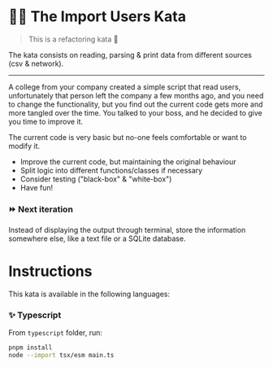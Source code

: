 # 👩‍💻 The Import Users Kata

> This is a refactoring kata 🔧

The kata consists on reading, parsing & print data from different sources (csv & network).

---

A college from your company created a simple script that read users,
unfortunately that person left the company a few months ago, and you need to
change the functionality, but you find out the current code gets more and more
tangled over the time. You talked to your boss, and he decided to give you time
to improve it.

The current code is very basic but no-one feels comfortable or want to modify
it.

- Improve the current code, but maintaining the original behaviour
- Split logic into different functions/classes if necessary
- Consider testing ("black-box" & "white-box")
- Have fun!

### ⏩ Next iteration

Instead of displaying the output through terminal, store the information
somewhere else, like a text file or a SQLite database.

# Instructions

This kata is available in the following languages:

### ✨ Typescript

From `typescript` folder, run:

```bash
pnpm install
node --import tsx/esm main.ts
```

